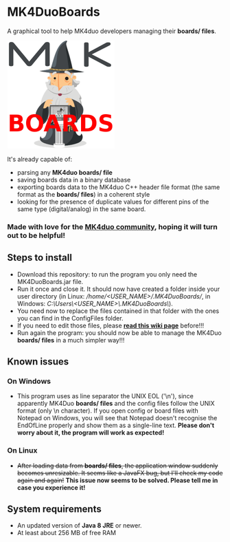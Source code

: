 # MK4DuoBoards
A graphical tool to help MK4duo developers managing their **boards/ files**.

<img src="https://raw.githubusercontent.com/iosonopersia/MK4DuoBoards/master/MK4DuoBoards/src/MK4DuoIcon_250x250.png"/>

It's already capable of:
- parsing any **MK4duo boards/ file**
- saving boards data in a binary database
- exporting boards data to the MK4duo C++ header file format (the same format as the **boards/ files**) in a coherent style
- looking for the presence of duplicate values for different pins of the same type (digital/analog) in the same board.

### Made with love for the [MK4duo community](https://github.com/MagoKimbra/MK4duo), hoping it will turn out to be helpful!

## Steps to install
- Download this repository: to run the program you only need the MK4DuoBoards.jar file.
- Run it once and close it. It should now have created a folder inside your user directory (in Linux: _/home/<USER_NAME>/.MK4DuoBoards/_, in Windows: _C:\\Users\\<USER_NAME>\\.MK4DuoBoards\\_).
- You need now to replace the files contained in that folder with the ones you can find in the ConfigFiles folder.
- If you need to edit those files, please **[read this wiki page](https://github.com/iosonopersia/MK4DuoBoards/wiki/Config-files-format)** before!!!
- Run again the program: you should now be able to manage the MK4Duo **boards/ files** in a much simpler way!!!

## Known issues
### On Windows
- This program uses as line separator the UNIX EOL ('\n'), since apparently MK4Duo **boards/ files** and the config files follow the UNIX format (only \n character). If you open config or board files with Notepad on Windows, you will see that Notepad doesn't recognise the EndOfLine properly and show them as a single-line text. **Please don't worry about it, the program will work as expected!**

### On Linux
- ~~After loading data from **boards/ files**, the application window suddenly becomes unresizable. It seems like a JavaFX bug, but I'll check my code again and again!~~ **This issue now seems to be solved. Please tell me in case you experience it!**

## System requirements
- An updated version of **Java 8 JRE** or newer.
- At least about 256 MB of free RAM
